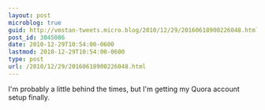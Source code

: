 ```yaml
---
layout: post
microblog: true
guid: http://vmstan-tweets.micro.blog/2010/12/29/20160618900226048.html
post_id: 3045086
date: 2010-12-29T10:54:00-0600
lastmod: 2010-12-29T10:54:00-0600
type: post
url: /2010/12/29/20160618900226048.html
---
```

I'm probably a little behind the times, but I'm getting my Quora account setup finally.
